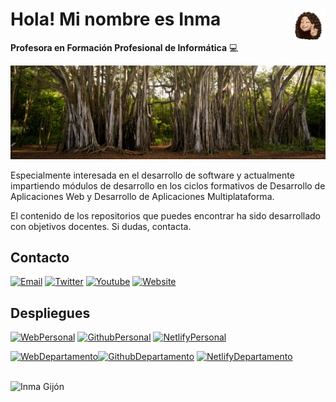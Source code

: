 # <img src="./images/sticker.png" width=10% align=right /> Hola! Mi nombre es Inma

**Profesora en Formación Profesional de Informática** 💻 

<a href="https://igijon.netlify.app/" target="_blank"><img src="./images/banner.jpeg" 
   borderRadius='1rem' boxShadow = '0 5px 18px rgba(0,0,0,0.3)'></a>
</p>

Especialmente interesada en el desarrollo de software y actualmente impartiendo módulos de desarrollo en los ciclos formativos de Desarrollo de Aplicaciones Web y Desarrollo de Aplicaciones Multiplataforma.

El contenido de los repositorios que puedes encontrar ha sido desarrollado con objetivos docentes. Si dudas, contacta.


## Contacto

[![Email](https://img.shields.io/badge/Mail-D14836?style=for-the-badge&logo=gmail&logoColor=white)](mailto:igijoninf@gmail.com)
[![Twitter](https://img.shields.io/badge/Twitter-1DA1F2?style=for-the-badge&logo=twitter&logoColor=white)](twitter.com/InmaculadaGijn1)
[![Youtube](https://img.shields.io/badge/YouTube-FF0000?style=for-the-badge&logo=youtube&logoColor=white)](https://www.youtube.com/channel/UCDC8YnQsB0eRoM-u_qq200w)
[![Website](https://img.shields.io/badge/website-000000?style=for-the-badge&logo=About.me&logoColor=white)](https://igijon.netlify.app/)


## Despliegues

[![WebPersonal](https://img.shields.io/badge/Web_Personal-pink?style=for-the-badge&logo=About.me&logoColor=black)](https://igijon.netlify.app/)
[![GithubPersonal](https://img.shields.io/badge/Repo-100000?style=for-the-badge&logo=github&logoColor=white)](https://github.com/igijon/igijon) 
[![NetlifyPersonal](https://api.netlify.com/api/v1/badges/4501457f-083e-4ef0-a8ef-b6c94c0f41d2/deploy-status)](https://app.netlify.com/sites/igijon/deploys)
<br>

[![WebDepartamento](https://img.shields.io/badge/Web_Departamento-green?style=for-the-badge&logo=About.me&logoColor=white)](https://informaticacifpvg.netlify.app/)[![GithubDepartamento](https://img.shields.io/badge/Repo-100000?style=for-the-badge&logo=github&logoColor=white)](https://github.com/CIFP-Virgen-de-Gracia/inf_com_dep_CIFP_VG) 
[![NetlifyDepartamento](https://api.netlify.com/api/v1/badges/4c7f9ef1-f6f7-4066-a6d8-84d447459e11/deploy-status)](https://app.netlify.com/sites/informaticacifpvg/deploys)

<br>
 
<img src="https://komarev.com/ghpvc/?username=igijon&label=Views&color=ff69b4&style=flat" alt="Inma Gijón" />

